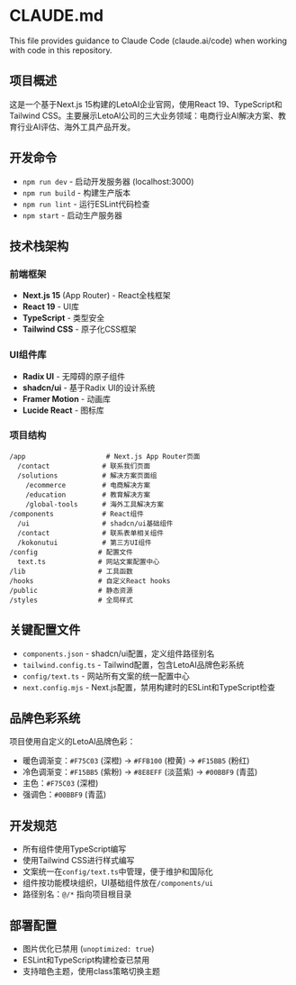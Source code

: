 # CLAUDE.md

This file provides guidance to Claude Code (claude.ai/code) when working with code in this repository.

## 项目概述
这是一个基于Next.js 15构建的LetoAI企业官网，使用React 19、TypeScript和Tailwind CSS。主要展示LetoAI公司的三大业务领域：电商行业AI解决方案、教育行业AI评估、海外工具产品开发。

## 开发命令
- `npm run dev` - 启动开发服务器 (localhost:3000)
- `npm run build` - 构建生产版本
- `npm run lint` - 运行ESLint代码检查
- `npm start` - 启动生产服务器

## 技术栈架构
### 前端框架
- **Next.js 15** (App Router) - React全栈框架
- **React 19** - UI库
- **TypeScript** - 类型安全
- **Tailwind CSS** - 原子化CSS框架

### UI组件库
- **Radix UI** - 无障碍的原子组件
- **shadcn/ui** - 基于Radix UI的设计系统
- **Framer Motion** - 动画库
- **Lucide React** - 图标库

### 项目结构
```
/app                    # Next.js App Router页面
  /contact             # 联系我们页面
  /solutions           # 解决方案页面组
    /ecommerce         # 电商解决方案
    /education         # 教育解决方案  
    /global-tools      # 海外工具解决方案
/components            # React组件
  /ui                  # shadcn/ui基础组件
  /contact             # 联系表单相关组件
  /kokonutui           # 第三方UI组件
/config               # 配置文件
  text.ts             # 网站文案配置中心
/lib                  # 工具函数
/hooks                # 自定义React hooks  
/public               # 静态资源
/styles               # 全局样式
```

## 关键配置文件
- `components.json` - shadcn/ui配置，定义组件路径别名
- `tailwind.config.ts` - Tailwind配置，包含LetoAI品牌色彩系统
- `config/text.ts` - 网站所有文案的统一配置中心
- `next.config.mjs` - Next.js配置，禁用构建时的ESLint和TypeScript检查

## 品牌色彩系统
项目使用自定义的LetoAI品牌色彩：
- 暖色调渐变：`#F75C03` (深橙) → `#FFB100` (橙黄) → `#F15BB5` (粉红)
- 冷色调渐变：`#F15BB5` (紫粉) → `#8E8EFF` (淡蓝紫) → `#00BBF9` (青蓝)
- 主色：`#F75C03` (深橙)
- 强调色：`#00BBF9` (青蓝)

## 开发规范
- 所有组件使用TypeScript编写
- 使用Tailwind CSS进行样式编写
- 文案统一在`config/text.ts`中管理，便于维护和国际化
- 组件按功能模块组织，UI基础组件放在`/components/ui`
- 路径别名：`@/*` 指向项目根目录

## 部署配置
- 图片优化已禁用 (`unoptimized: true`)
- ESLint和TypeScript构建检查已禁用
- 支持暗色主题，使用class策略切换主题
